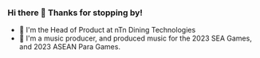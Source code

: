### Hi there 👋 Thanks for stopping by!

- 🚀 I'm the Head of Product at nTn Dining Technologies
- 🌱 I'm a music producer, and produced music for the 2023 SEA Games, and 2023 ASEAN Para Games.

<!--
**amarinsam/amarinsam** is a ✨ _special_ ✨ repository because its `README.md` (this file) appears on your GitHub profile.

Here are some ideas to get you started:

- 🔭 Head of Product at nTn Dining Technologies
- 🌱 I’m currently learning ...
- 👯 I’m looking to collaborate on ...
- 🤔 I’m looking for help with ...
- 💬 Ask me about ...
- 📫 How to reach me: ...
- 😄 Pronouns: ...
- ⚡ Fun fact: ...
-->
